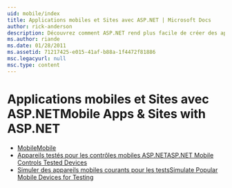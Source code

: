 ```yaml
---
uid: mobile/index
title: Applications mobiles et Sites avec ASP.NET | Microsoft Docs
author: rick-anderson
description: Découvrez comment ASP.NET rend plus facile de créer des applications Web mobiles
ms.author: riande
ms.date: 01/28/2011
ms.assetid: 71217425-e015-41af-b88a-1f4472f81886
msc.legacyurl: null
msc.type: content
---
```

<a name="mobile-apps--sites-with-aspnet"></a><span data-ttu-id="0dcac-103">Applications mobiles et Sites avec ASP.NET</span><span class="sxs-lookup"><span data-stu-id="0dcac-103">Mobile Apps & Sites with ASP.NET</span></span>
====================
- [<span data-ttu-id="0dcac-104">Mobile</span><span class="sxs-lookup"><span data-stu-id="0dcac-104">Mobile</span></span>](overview.md)
- [<span data-ttu-id="0dcac-105">Appareils testés pour les contrôles mobiles ASP.NET</span><span class="sxs-lookup"><span data-stu-id="0dcac-105">ASP.NET Mobile Controls Tested Devices</span></span>](tested-devices.md)
- [<span data-ttu-id="0dcac-106">Simuler des appareils mobiles courants pour les tests</span><span class="sxs-lookup"><span data-stu-id="0dcac-106">Simulate Popular Mobile Devices for Testing</span></span>](device-simulators.md)
